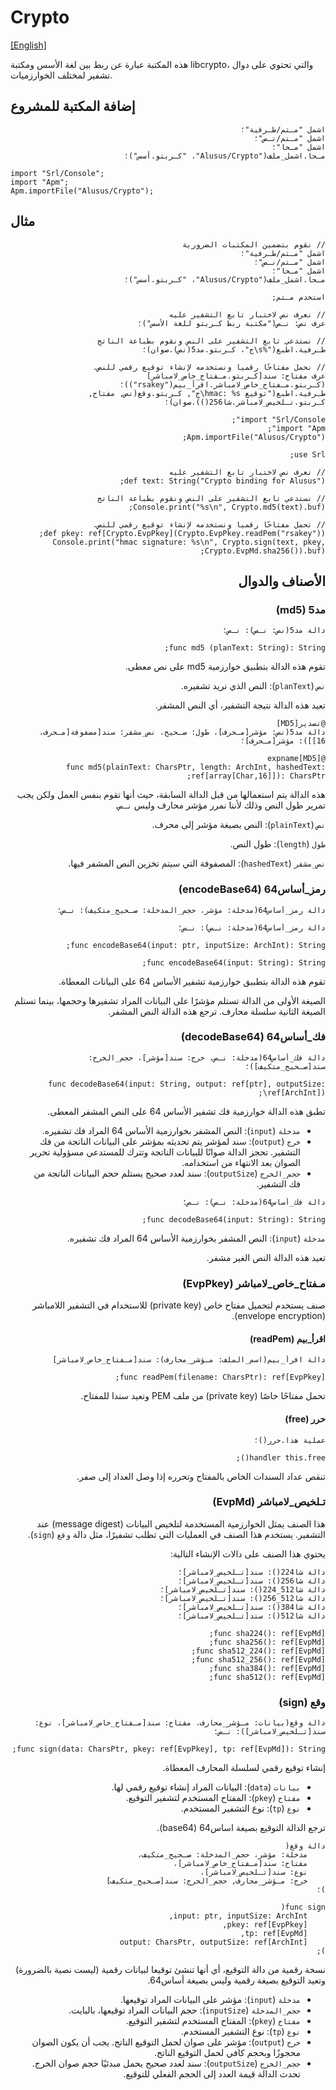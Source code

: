 # Crypto
[[English]](readme.md)

هذه المكتبة عبارة عن ربط بين لغة الأسس ومكتبة libcrypto، والتي تحتوي على دوال تشفير لمختلف الخوارزميات.

## إضافة المكتبة للمشروع

<div dir=rtl>

```
اشمل "مـتم/طـرفية"؛
اشمل "مـتم/نـص"؛
اشمل "مـحا"؛
مـحا.اشمل_ملف("Alusus/Crypto"، "كـربتو.أسس")؛
```

</div>

```
import "Srl/Console";
import "Apm";
Apm.importFile("Alusus/Crypto");
```

## مثال

<div dir=rtl>

```
// نقوم بتضمين المكتبات الضرورية
اشمل "مـتم/طـرفية"؛
اشمل "مـتم/نـص"؛
اشمل "مـحا"؛
مـحا.اشمل_ملف("Alusus/Crypto"، "كـربتو.أسس")؛

استخدم مـتم;

// نعرف نص لاختبار تابع التشفير عليه
عرف نص: نـص("مكتبة ربط كـربتو للغة الأسس")؛

// نستدعي تابع التشفير على النص ونقوم بطباعة الناتج
طـرفية.اطبع("%s\ج"، كـربتو.مد5(نص).صوان)؛

// نحمل مفتاحًا رقميا ونستخدمه لإنشاء توقيع رقمي للنص.
عرف مفتاح: سند[كـربتو.مـفتاح_خاص_لامباشر](كـربتو.مـفتاح_خاص_لامباشر.اقرأ_بيم("rsakey"))؛
طـرفية.اطبع("توقيع hmac: %s\ج", كـربتو.وقع(نص, مفتاح, كـربتو.تـلخيص_لامباشر.شا256()).صوان)؛
```

<div>

```
import "Srl/Console";
import "Apm";
Apm.importFile("Alusus/Crypto");

use Srl;

// نعرف نص لاختبار تابع التشفير عليه
def text: String("Crypto binding for Alusus");

// نستدعي تابع التشفير على النص ونقوم بطباعة الناتج
Console.print("%s\n", Crypto.md5(text).buf);

// نحمل مفتاحًا رقميا ونستخدمه لإنشاء توقيع رقمي للنص.
def pkey: ref[Crypto.EvpPkey](Crypto.EvpPkey.readPem("rsakey"));
Console.print("hmac signature: %s\n", Crypto.sign(text, pkey, Crypto.EvpMd.sha256()).buf);
```

## الأصناف والدوال

### مد5 (md5)

<div dir=rtl>

```
دالة مد5(نص: نـص): نـص؛
```

</div>

```
func md5 (planText: String): String;
```

تقوم هذه الدالة بتطبيق خوارزمية md5 على نص معطى.

`نص` (`planText`): النص الذي نريد تشفيره.

تعيد هذه الدالة نتيجة التشفير، أي النص المشفر.

<div dir=rtl>

```
@تصدير[MD5]
دالة مد5(نص: مؤشر[مـحرف]، طول: صـحيح، نص_مشفر: سند[مصفوفة[مـحرف، 16]]): مؤشر[مـحرف]؛
```

</div>

```
@expname[MD5]
func md5(plainText: CharsPtr, length: ArchInt, hashedText: ref[array[Char,16]]): CharsPtr;
```

هذه الدالة يتم استعمالها من قبل الدالة السابقة، حيث أنها تقوم بنفس العمل ولكن يجب 
تمرير طول النص وذلك لأننا نمرر مؤشر محارف وليس `نـص`.

`نص` (`plainText`): النص بصيغة مؤشر إلى محرف.

`طول` (`length`): طول النص.

`نص_مشفر` (`hashedText`): المصفوفة التي سيتم تخزين النص المشفر فيها.

### رمز_أساس64 (encodeBase64)

<div dir=rtl>

```
دالة رمز_أساس64(مدخلة: مؤشر، حجم_المدخلة: صـحيح_متكيف): نـص؛
```

```
دالة رمز_أساس64(مدخلة: نـص): نـص؛
```

</div>

```
func encodeBase64(input: ptr, inputSize: ArchInt): String;
```

```
func encodeBase64(input: String): String;
```

تقوم هذه الدالة بتطبيق خوارزمية تشفير الأساس 64 على البيانات المعطاة.

الصيغة الأولى من الدالة تستلم مؤشرًا على البيانات المراد تشفيرها وحجمها، بينما تستلم الصيغة الثانية سلسلة محارف. ترجع هذه الدالة النص المشفر.

### فك_أساس64 (decodeBase64)

<div dir=rtl>

```
دالة فك_أساس64(مدخلة: نـص، خرج: سند[مؤشر]، حجم_الخرج: سند[صـحيح_متكيف])؛
```

</div>

```
func decodeBase64(input: String, output: ref[ptr], outputSize: ref[ArchInt])\;
```

تطبق هذه الدالة خوارزمية فك تشفير الأساس 64 على النص المشفر المعطى.

* `مدخلة` (`input`): النص المشفر بخوارزمية الأساس 64 المراد فك تشفيره.
* `خرج` (`output`): سند لمؤشر يتم تحديثه بمؤشر على البيانات الناتجة من فك التشفير. تحجز الدالة
  صوانًا للبيانات الناتجة وتترك للمستدعي مسؤولية تحرير الصوان بعد الانتهاء من استخدامه.
* `حجم_الخرج` (`outputSize`): سند لعدد صحيح يستلم حجم البيانات الناتجة من فك التشفير.

<div dir=rtl>

```
دالة فك_أساس64(مدخلة: نـص): نـص؛
```

</div>

```
func decodeBase64(input: String): String;
```

`مدخلة` (`input`): النص المشفر بخوارزمية الأساس 64 المراد فك تشفيره.

تعيد هذه الدالة النص الغير مشفر.

### مـفتاح_خاص_لامباشر (EvpPkey)

صنف يستخدم لتحميل مفتاح خاص (private key) للاستخدام في التشفير اللامباشر (envelope encryption).

#### اقرأ_بيم (readPem)

<div dir=rtl>

```
دالة اقرأ_بيم(اسم_الملف: مـؤشر_محارف): سند[مـفتاح_خاص_لامباشر]
```

</div>

```
func readPem(filename: CharsPtr): ref[EvpPkey];
```

تحمل مفتاحًا خاصًا (private key) من ملف PEM وتعيد سندا للمفتاح.

#### حرر (free)

<div dir=rtl>

```
عملية هذا.حرر()؛
```

</div>

```
handler this.free();
```

تنقص عداد السندات الخاص بالمفتاح وتحرره إذا وصل العداد إلى صفر.

### تـلخيص_لامباشر (EvpMd)

هذا الصنف يمثل الخوارزمية المستخدمة لتلخيص البيانات (message digest) عند التشفير. يستخدم هذا الصنف
في العمليات التي تطلب تشفيرًا، مثل دالة `وقع` (`sign`).

يحتوي هذا الصنف على دالات الإنشاء التالية:

<div dir=rtl>

```
دالة شا224(): سند[تـلخيص_لامباشر]؛
دالة شا256(): سند[تـلخيص_لامباشر]؛
دالة شا512_224(): سند[تـلخيص_لامباشر]؛
دالة شا512_256(): سند[تـلخيص_لامباشر]؛
دالة شا384(): سند[تـلخيص_لامباشر]؛
دالة شا512(): سند[تـلخيص_لامباشر]؛
```

</div>

```
func sha224(): ref[EvpMd];
func sha256(): ref[EvpMd];
func sha512_224(): ref[EvpMd];
func sha512_256(): ref[EvpMd];
func sha384(): ref[EvpMd];
func sha512(): ref[EvpMd];
```

### وقع (sign)

<div dir=rtl>

```
دالة وقع(بيانات: مـؤشر_محارف، مفتاح: سند[مـفتاح_خاص_لامباشر]، نوع: سند[تـلخيص_لامباشر]): نـص؛
```

</div>

```
func sign(data: CharsPtr, pkey: ref[EvpPkey], tp: ref[EvpMd]): String;
```

إنشاء توقيع رقمي لسلسلة المحارف المعطاة.

* `بيانات` (`data`): البيانات المراد إنشاء توقيع رقمي لها.
* `مفتاح` (`pkey`): المفتاح المستخدم لتشفير التوقيع.
* `نوع` (`tp`): نوع التشفير المستخدم.

ترجع الدالة التوقيع بصيغة اساس64 (base64). 

<div dir=rtl>

```
دالة وقع(
    مدخلة: مؤشر، حجم_المدخلة: صـحيح_متكيف،
    مفتاح: سند[مـفتاح_خاص_لامباشر]،
    نوع: سند[تـلخيص_لامباشر]،
    خرج: مـؤشر_محارف, حجم_الخرج: سند[صـحيح_متكيف]
)؛
```

</div>

```
func sign(
    input: ptr, inputSize: ArchInt,
    pkey: ref[EvpPkey],
    tp: ref[EvpMd],
    output: CharsPtr, outputSize: ref[ArchInt]
);
```

نسخة رقمية من دالة التوقيع، أي أنها تنشئ توقيعا لبيانات رقمية (ليست نصية بالضرورة) وتعيد التوقيع
بصيغة رقمية وليس بصيغة أساس64.

* `مدخلة` (`input`): مؤشر على البيانات المراد توقيعها.
* `حجم_المدخلة` (`inputSize`): حجم البيانات المراد توقيعها، بالبايت.
* `مفتاح` (`pkey`): المفتاح المستخدم لتشفير التوقيع.
* `نوع` (`tp`): نوع التشفير المستخدم.
* `خرج` (`output`): مؤشر على صوان لحمل التوقيع الناتج. يجب أن يكون الصوان محجوزًا وبحجم كافي لحمل
  التوقيع الناتج.
* `حجم_الخرج` (`outputSize`): سند لعدد صحيح يحمل مبدئيًا حجم صوان الخرج. تحدث الدالة قيمة العدد إلى
  الحجم الفعلي للتوقيع.


